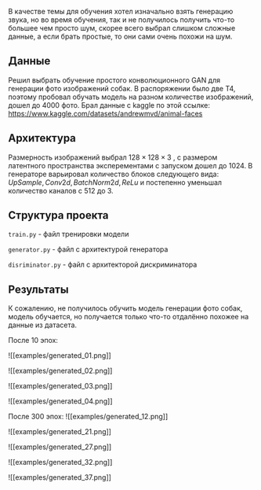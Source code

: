 В качестве темы для обучения хотел изначально взять генерацию звука, но во время обучения, так и не получилось получить что-то большее чем просто шум, скорее всего выбрал слишком сложные данные, а если брать простые, то они сами очень похожи на шум. 

## Данные

Решил выбрать обучение простого конволюционного GAN для генерации фото изображений собак. В распоряжении было две T4, поэтому пробовал обучать модель на разном количестве изображений, дошел до 4000 фото. Брал данные с kaggle по этой ссылке: https://www.kaggle.com/datasets/andrewmvd/animal-faces


## Архитектура

Размерность изображений выбрал $128 \times 128 \times 3$ , с размером латентного пространства эксперементами с запуском дошел до $1024$. В генераторе варьировал количество блоков следующего вида: $UpSample, Conv2d, BatchNorm2d, ReLu$ и постепенно уменьшал количество каналов с $512$ до $3$.

## Структура проекта

`train.py` - файл тренировки модели

`generator.py` - файл с архитектурой генератора

`disriminator.py` - файл с архитекторой дискриминатора

## Результаты

К сожалению, не получилось обучить модель генерации фото собак, модель обучается, но получается только что-то отдалённо похожее на данные из датасета.

После 10 эпох:


![[examples/generated_01.png]]

![[examples/generated_02.png]]

![[examples/generated_03.png]]

![[examples/generated_04.png]]

После 300 эпох:
![[examples/generated_12.png]]

![[examples/generated_21.png]]

![[examples/generated_27.png]]

![[examples/generated_32.png]]

![[examples/generated_37.png]]